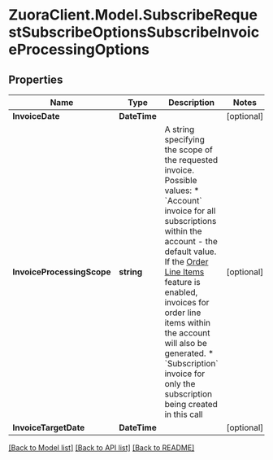 # ZuoraClient.Model.SubscribeRequestSubscribeOptionsSubscribeInvoiceProcessingOptions

## Properties

Name | Type | Description | Notes
------------ | ------------- | ------------- | -------------
**InvoiceDate** | **DateTime** |  | [optional] 
**InvoiceProcessingScope** | **string** | A string specifying the scope of the requested invoice. Possible values: * &#x60;Account&#x60; invoice for all subscriptions within the account - the default value. If the [Order Line Items](https://knowledgecenter.zuora.com/Billing/Subscriptions/Orders/Order_Line_Items) feature is enabled, invoices for order line items within the account will also be generated. * &#x60;Subscription&#x60; invoice for only the subscription being created in this call  | [optional] 
**InvoiceTargetDate** | **DateTime** |  | [optional] 

[[Back to Model list]](../README.md#documentation-for-models) [[Back to API list]](../README.md#documentation-for-api-endpoints) [[Back to README]](../README.md)


